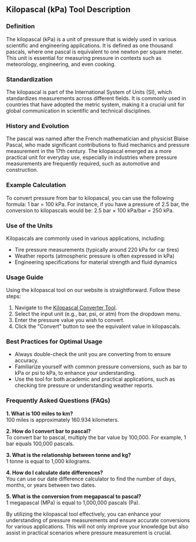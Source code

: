 ## Kilopascal (kPa) Tool Description

### Definition
The kilopascal (kPa) is a unit of pressure that is widely used in various scientific and engineering applications. It is defined as one thousand pascals, where one pascal is equivalent to one newton per square meter. This unit is essential for measuring pressure in contexts such as meteorology, engineering, and even cooking.

### Standardization
The kilopascal is part of the International System of Units (SI), which standardizes measurements across different fields. It is commonly used in countries that have adopted the metric system, making it a crucial unit for global communication in scientific and technical disciplines.

### History and Evolution
The pascal was named after the French mathematician and physicist Blaise Pascal, who made significant contributions to fluid mechanics and pressure measurement in the 17th century. The kilopascal emerged as a more practical unit for everyday use, especially in industries where pressure measurements are frequently required, such as automotive and construction.

### Example Calculation
To convert pressure from bar to kilopascal, you can use the following formula:
1 bar = 100 kPa. 
For instance, if you have a pressure of 2.5 bar, the conversion to kilopascals would be:
2.5 bar × 100 kPa/bar = 250 kPa.

### Use of the Units
Kilopascals are commonly used in various applications, including:
- Tire pressure measurements (typically around 220 kPa for car tires)
- Weather reports (atmospheric pressure is often expressed in kPa)
- Engineering specifications for material strength and fluid dynamics

### Usage Guide
Using the kilopascal tool on our website is straightforward. Follow these steps:
1. Navigate to the [Kilopascal Converter Tool](https://www.inayam.co/unit-converter/pressure).
2. Select the input unit (e.g., bar, psi, or atm) from the dropdown menu.
3. Enter the pressure value you wish to convert.
4. Click the "Convert" button to see the equivalent value in kilopascals.

### Best Practices for Optimal Usage
- Always double-check the unit you are converting from to ensure accuracy.
- Familiarize yourself with common pressure conversions, such as bar to kPa or psi to kPa, to enhance your understanding.
- Use the tool for both academic and practical applications, such as checking tire pressure or understanding weather reports.

### Frequently Asked Questions (FAQs)

**1. What is 100 miles to km?**  
100 miles is approximately 160.934 kilometers.

**2. How do I convert bar to pascal?**  
To convert bar to pascal, multiply the bar value by 100,000. For example, 1 bar equals 100,000 pascals.

**3. What is the relationship between tonne and kg?**  
1 tonne is equal to 1,000 kilograms.

**4. How do I calculate date differences?**  
You can use our date difference calculator to find the number of days, months, or years between two dates.

**5. What is the conversion from megapascal to pascal?**  
1 megapascal (MPa) is equal to 1,000,000 pascals (Pa).

By utilizing the kilopascal tool effectively, you can enhance your understanding of pressure measurements and ensure accurate conversions for various applications. This will not only improve your knowledge but also assist in practical scenarios where pressure measurement is crucial.